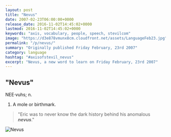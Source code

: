 ```yaml
---
layout: post
title: "Nevus"
date: 2007-02-23T06:00:00+0000
release_date: 2016-11-02T14:45:02+0000
lastmod: 2016-11-02T14:45:02+0000
keywords: "axis, vocabulary, people, speech, stevilcom"
image: "https://d3e878vmunx8cm.cloudfront.net/assets/LanguageFeb23.jpg"
permalink: "/p/nevus/"
summary: "Originally published Friday February, 23rd 2007"
category: language
hashtag: "#axisofstevil_nevus"
excerpt: "Nevus, a new word to learn on Friday February, 23rd 2007"
---
```


[id_1]: https://d3e878vmunx8cm.cloudfront.net/assets/LanguageFeb23.jpg "Nevus"

## "Nevus" ##

NEE·vuhs; n.

1. A mole or birthmark.
 
> "Eric was to never know the dark history behind his anomalous ***nevus***."

![Nevus][id_1]
